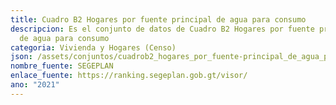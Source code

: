 ```yaml
---
title: Cuadro B2 Hogares por fuente principal de agua para consumo
descripcion: Es el conjunto de datos de Cuadro B2 Hogares por fuente principal
  de agua para consumo
categoria: Vivienda y Hogares (Censo)
json: /assets/conjuntos/cuadrob2_hogares_por_fuente-principal_de_agua_para_consumo.json
nombre_fuente: SEGEPLAN
enlace_fuente: https://ranking.segeplan.gob.gt/visor/
ano: "2021"
---
```

